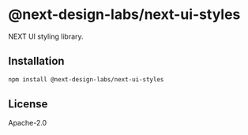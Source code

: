# @next-design-labs/next-ui-styles

NEXT UI styling library.

## Installation

```sh
npm install @next-design-labs/next-ui-styles
```

## License

Apache-2.0
```